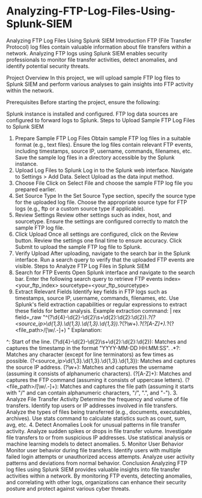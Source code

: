 # Analyzing-FTP-Log-Files-Using-Splunk-SIEM
Analyzing FTP Log Files Using Splunk SIEM
Introduction
FTP (File Transfer Protocol) log files contain valuable information about file transfers within a network. Analyzing FTP logs using Splunk SIEM enables security professionals to monitor file transfer activities, detect anomalies, and identify potential security threats.

Project Overview
In this project, we will upload sample FTP log files to Splunk SIEM and perform various analyses to gain insights into FTP activity within the network.

Prerequisites
Before starting the project, ensure the following:

Splunk instance is installed and configured.
FTP log data sources are configured to forward logs to Splunk.
Steps to Upload Sample FTP Log Files to Splunk SIEM
1. Prepare Sample FTP Log Files
Obtain sample FTP log files in a suitable format (e.g., text files).
Ensure the log files contain relevant FTP events, including timestamps, source IP, username, commands, filenames, etc.
Save the sample log files in a directory accessible by the Splunk instance.
2. Upload Log Files to Splunk
Log in to the Splunk web interface.
Navigate to Settings > Add Data.
Select Upload as the data input method.
3. Choose File
Click on Select File and choose the sample FTP log file you prepared earlier.
4. Set Source Type
In the Set Source Type section, specify the source type for the uploaded log file.
Choose the appropriate source type for FTP logs (e.g., ftp or a custom source type if applicable).
5. Review Settings
Review other settings such as index, host, and sourcetype.
Ensure the settings are configured correctly to match the sample FTP log file.
6. Click Upload
Once all settings are configured, click on the Review button.
Review the settings one final time to ensure accuracy.
Click Submit to upload the sample FTP log file to Splunk.
7. Verify Upload
After uploading, navigate to the search bar in the Splunk interface.
Run a search query to verify that the uploaded FTP events are visible.
Steps to Analyze FTP Log Files in Splunk SIEM
1. Search for FTP Events
Open Splunk interface and navigate to the search bar.
Enter the following search query to retrieve FTP events
index=<your_ftp_index> sourcetype=<your_ftp_sourcetype>
2. Extract Relevant Fields
Identify key fields in FTP logs such as timestamps, source IP, username, commands, filenames, etc.
Use Splunk's field extraction capabilities or regular expressions to extract these fields for better analysis.
Example extraction command:
| rex field=_raw "^(?<timestamp>\d{4}-\d{2}-\d{2}\s+\d{2}:\d{2}:\d{2}).*?(?<source_ip>\d{1,3}\.\d{1,3}\.\d{1,3}\.\d{1,3}).*?(?<username>\w+).*?(?<command>[A-Z]+).*?(?<file_path>\/[\w\/.-]+)
"
Explanation:

^: Start of the line.
(?<timestamp>\d{4}-\d{2}-\d{2}\s+\d{2}:\d{2}:\d{2}): Matches and captures the timestamp in the format "YYYY-MM-DD HH:MM:SS".
.*?: Matches any character (except for line terminators) as few times as possible.
(?<source_ip>\d{1,3}\.\d{1,3}\.\d{1,3}\.\d{1,3}): Matches and captures the source IP address.
(?<username>\w+): Matches and captures the username (assuming it consists of alphanumeric characters).
(?<command>[A-Z]+): Matches and captures the FTP command (assuming it consists of uppercase letters).
(?<file_path>\/[\w\/.-]+): Matches and captures the file path (assuming it starts with "/" and can contain alphanumeric characters, "/", ".", and "-").
3. Analyze File Transfer Activity
Determine the frequency and volume of file transfers.
Identify top users or IP addresses involved in file transfers.
Analyze the types of files being transferred (e.g., documents, executables, archives).
Use stats command to calculate statistics such as count, sum, avg, etc.
4. Detect Anomalies
Look for unusual patterns in file transfer activity.
Analyze sudden spikes or drops in file transfer volume.
Investigate file transfers to or from suspicious IP addresses.
Use statistical analysis or machine learning models to detect anomalies.
5. Monitor User Behavior
Monitor user behavior during file transfers.
Identify users with multiple failed login attempts or unauthorized access attempts.
Analyze user activity patterns and deviations from normal behavior.
Conclusion
Analyzing FTP log files using Splunk SIEM provides valuable insights into file transfer activities within a network. By monitoring FTP events, detecting anomalies, and correlating with other logs, organizations can enhance their security posture and protect against various cyber threats.

